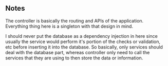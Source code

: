 Notes
---
The controller is basically the routing and APIs of the application.
Everything thing here is a singleton with that design in mind.

I should never put the database as a dependency injection in here since usually the service would perform
it's portion of the checks or validation, etc before inserting it into the database.
So basically, only services should deal with the database part, whereas controller only need to call the 
services that they are using to then store the data or information.